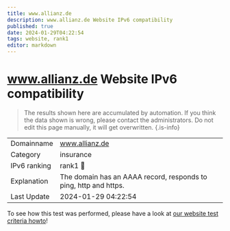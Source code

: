 ```yaml
---
title: www.allianz.de
description: www.allianz.de Website IPv6 compatibility
published: true
date: 2024-01-29T04:22:54
tags: website, rank1
editor: markdown
---
```


# www.allianz.de Website IPv6 compatibility

> The results shown here are accumulated by automation. If you think the data shown is wrong, please contact the administrators. 
> Do not edit this page manually, it will get overwritten.
{.is-info}


|   |   |
| - | - |
| Domainname | www.allianz.de
| Category | insurance |
| IPv6 ranking | rank1 :1st_place_medal: |
| Explanation | The domain has an AAAA record, responds to ping, http and https. |
| Last Update | 2024-01-29 04:22:54 |

To see how this test was performed, please have a look at [our website test criteria howto](/howto/testcriteria/website)!


